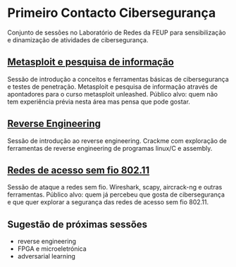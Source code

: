 # Primeiro Contacto Cibersegurança

Conjunto de sessões no Laboratório de Redes da FEUP para sensibilização e dinamização de atividades de cibersegurança.

## [Metasploit e pesquisa de informação](metasploit.md)
Sessão de introdução a conceitos e ferramentas básicas de cibersegurança e testes de penetração. Metasploit e pesquisa de informação através de apontadores para o curso metasploit unleashed. Público alvo: quem não tem experiência prévia nesta área mas pensa que pode gostar. 

## [Reverse Engineering](reverse.md)
Sessão de introdução ao reverse engineering. Crackme com exploração de ferramentas de reverse engineering de programas linux/C e assembly. 

##  [Redes de acesso sem fio 802.11](wireless.md)
Sessão de ataque a redes sem fio. Wireshark, scapy, aircrack-ng e outras ferramentas. Público alvo: quem já percebeu que gosta de cibersegurança e que quer explorar a segurança das redes de acesso sem fio 802.11.


## Sugestão de próximas sessões

- reverse engineering
- FPGA e microeletrónica
- adversarial learning
